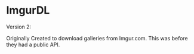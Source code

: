ImgurDL
=======
Version 2:

Originally Created to download galleries from Imgur.com. This was before they had a public API.
